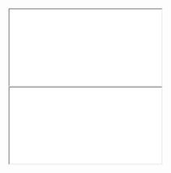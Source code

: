 <iframe src="css/border-1px/border-1px-1.html"></iframe>
<iframe src="css/border-1px/border-1px-2.html"></iframe>
